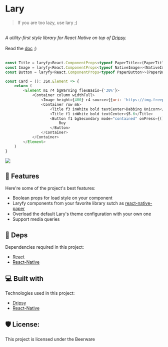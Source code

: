 # Lary
> If you are too lazy, use lary ;)
<br>
<i id="description">A utility-first style library for React Native on top of <a href='https://github.com/nandorojo/dripsy' target='_blank'>Dripsy</a>.</i>
<br><br>
Read the <a href="https://github.com/RiceCooker-dev/Lary/blob/master/doc/doc.md">doc</a> ;)
<br><br>

```javascript
const Title = laryfy<React.ComponentProps<typeof PaperTitle>>(PaperTitle)
const Image = laryfy<React.ComponentProps<typeof NativeImage>>(NativeImage)
const Button = laryfy<React.ComponentProps<typeof PaperButton>>(PaperButton)

const Card = (): JSX.Element => {
    return (
        <Element m1 r4 bgWarning flexBasis={'30%'}>
            <Container column widthFull>
                <Image height={400} r4 source={{uri: 'https://img.freepik.com/free-vector/animal-doing-dabbing-movement_23-2147851266.jpg'}} />
                <Container row m6>
                    <Title f3 inWhite bold textCenter>Dabbing Unicorn</Title>
                    <Title f1 inWhite bold textCenter>$5.6</Title>
                    <Button f1 bgSecondary mode="contained" onPress={() => console.log('Pressed')}>
                        Buy
                    </Button>
                </Container>
            </Container>
        </Element>
    )
}
```

<img src="https://i.ibb.co/NZh1HZ9/result.png"/>

<h2>🧐 Features</h2>

Here're some of the project's best features:

*   Boolean props for load style on your component
*   Laryfy components from your favorite library sutch as <a href='https://github.com/callstack/react-native-paper' target='_blank'>react-native-paper</a>
*   Overload the default Lary's theme configuration with your own one
*   Support media queries

<h2>🔗 Deps</h2>

Dependencies required in this project:

*   <a href='https://github.com/facebook/react' target='_blank'>React</a>
*   <a href='https://github.com/facebook/react-native' target='_blank'>React-Native</a>
  
<h2>💻 Built with</h2>

Technologies used in this project:

*   <a href='https://github.com/nandorojo/dripsy' target='_blank'>Dripsy</a>
*   <a href='https://github.com/facebook/react-native' target='_blank'>React-Native</a>

<h2>🛡️ License:</h2>

This project is licensed under the Beerware
